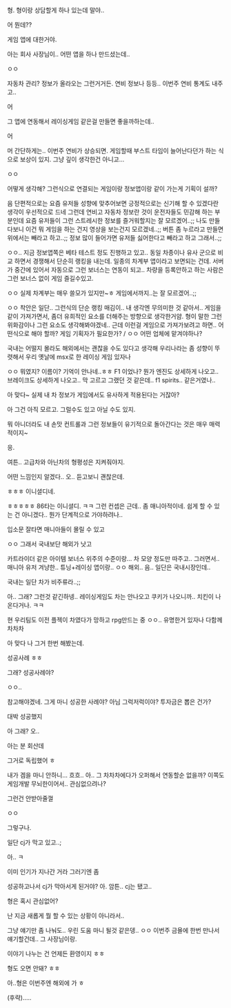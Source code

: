 형. 형이랑 상담할게 하나 있는데 말야..

어 뭔데??

게임 앱에 대한거야.

아는 회사 사장님이.. 어떤 앱을 하나 만드셨는데..

ㅇㅇ

자동차 관리? 정보가 올라오는 그런거거든.
연비 정보나 등등.. 이번주 연비 통계도 내주고..

어

그 앱에 연동해서 레이싱게임 같은걸 만들면 좋을까하는데..

어

머 간단하게는.. 이번주 연비가 상승되면. 게임할때 부스트 타임이 늘어난다던가 하는 식으로 보상이 있지.
그냥 깊이 생각한건 아니고...

ㅇㅇ

어떻게 생각해?
그런식으로 연결되는 게임이랑 정보앱이랑 같이 가는게 기획이 설까?

음 단편적으로는
요즘 유저들 성향에 맞추어보면
긍정적으로는 신기해 할 수 있겠다란 생각이 우선적으로 드네
그런데 연비고 자동차 정보란 것이 운전자들도 민감해 하는 부분인데
요즘 유저들이 그런 스트레시한 정보를 즐거워할지는 잘 모르겠어..;;
나도 만들다보니 이건 뭐 게임을 하는 건지 영상을 보는건지 모르겠네..;;
버튼 좀 누르라고 만들면 위에서는 빼라고 하고..;;
정보 많이 들어가면 유저들 싫어한다고 빼라고 하고 그래서..;;

ㅇㅇ.. 지금 정보앱쪽은 베타 테스트 정도 진행하고 있고..
동일 차종이나 유사 군으로 비교 하면서 경쟁해서 단순히 랭킹을 내는데.
일종의 차계부 앱이라고 보면되는 건데.
서버가 중간에 있어서 자동으로 그런 보너스는 연동이 되고..
차량을 등록안하고 하는 사람은 그런 보너스 없이 게임 즐길수있고.

ㅇㅇ 실제 차계부는 매우 쓸모가 있지만~ㅎ
게임에서까지..는 잘 모르겠어..;;

ㅇㅇ 착안은 일단.. 그런식의 단순 랭킹 매김이.. 내 생각엔 무의미한 것 같아서.. 게임을 같이 가져가면서, 좀더 유희적인 요소를 더해주는 방향으로 생각한거얌.
형이 말한 그런 위화감이나 그런 요소도 생각해봐야겠네..
근데 이런걸 게임으로 가져가보려고 하면.. 어떤식으로 해야 할까?
게임 기획자가 필요한가? / ㅇㅇ
어떤 업체에 맡겨야하나?

국내는 어떨지 몰라도 해외에서는 괜찮을 수도 있다고 생각해
우리나라는 좀 성향이 뚜렷해서
우리 옛날에 msx로 한 레이싱 게임 있자나

ㅇㅇ 뭐였지? 이름이?
기억이 안나네..ㅎㅎ
F1 이었나?
뭔가 엔진도 상세하게 나오고.. 브레이크도 상세하게 나오고.. 막 고르고 그랬던 것 같은데..
f1 spirits..
같은거였나..

아 맞다~
실제 내 차 정보가 게임에서도 유사하게 적용된다는 거잖아?

아 그건 아직 모르고.
그럴수도 있고 아닐 수도 있지.

뭐 아니더라도
내 손맛 컨트롤과 그런 정보들이 유기적으로 돌아간다는 것은 매우 매력적이지~

응.

여튼.. 고급차와 아닌차의 형평성은 지켜줘야지.

어떤 느낌인지 알겠다..
오..
듣고보니 괜찮은데.

ㅎㅎㅎ
이니셜디네.

ㅎㅎㅎㅎㅎ
86타는 이니셜디. ㅋㅋ
그런 컨셉은 근데..
좀 매니아적이네.
쉽게 할 수 있는 건 아니겠다..
뭔가 단계적으로 가야하려나..

입소문 잘타면 매니아들이 몰릴 수 있고

ㅇㅇ 그래서
국내보단 해외가 낫고

카트라이더 같은 아이템 보너스 위주의 수준이랑... 차 모양 정도만 따주고..
그러면서.. 매니아 유저 겨냥한.. 튜닝+레이싱 앱이랑..
ㅇㅇ
해외..
음.. 일단은 국내시장인데..

국내는 일단 차가 비주류라..;;

아.. 그래?
그런것 같긴하넹..
레이싱게임도 차는 안나오고 쿠키가 나오니까..
치킨이 나온다거나.
ㅋㅋ

현 우리팀도 이전 플젝이 차였다가 망하고 rpg만드는 중
ㅇㅇ..
유명한거 있자나 다함께 차차차

아 맞다 나 그거 한번 해봤는데.

성공사례 ㅎㅎ

그래? 성공사례야?

ㅇㅇ..

참고해야겠네.
그게 마니 성공한 사례야? 아님 그럭저럭이야?
투자금은 뽑은 건가?

대박 성공했지

아 그래? 오..

아는 분 회산데

그거로 독립했어 ㅎ

내가 겜을 마니 안하니... 흐흐..
아.. 그 차차차에다가 오퍼해서 연동할순 없을까?
이쪽도 게임개발 무뇌한이어서..
관심없으려나?

그런건 안받아줄껄

ㅇㅇ

그렇구나.

일단 cj가 막고 있고..;

아.. ㅋ

이미 인기가 지나간 거라 그러기엔 좀

성공하고나서 cj가 막아서게 된거야?
아. 암튼.. cj는 됐고..

형은 혹시 관심없어?

난 지금 새롭게 뭘 할 수 있는 상황이 아니라서..

그냥 얘기만 좀 나눠도.. 우린 도움 마니 될것 같은뎅..
ㅇㅇ
이번주 금욜에 한번 만나서 얘기할건데.. 그 사장님이랑.

이야기 나누는 건 언제든 환영이지 ㅎㅎ

형도 오면 안돼? ㅎㅎ

아..형은 이번주엔 해외에 가 ㅎ

(후략).....